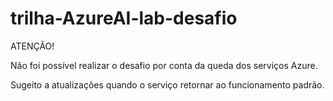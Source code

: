 # trilha-AzureAI-lab-desafio

ATENÇÃO!

Não foi possível realizar o desafio por conta da queda dos serviços Azure.

Sugeito a atualizações quando o serviço retornar ao funcionamento padrão.
